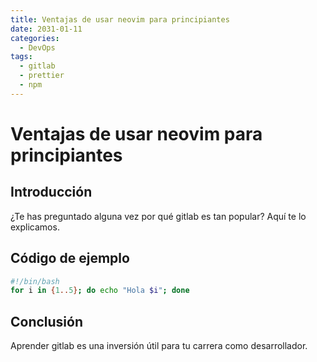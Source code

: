 ```yaml
---
title: Ventajas de usar neovim para principiantes
date: 2031-01-11
categories:
  - DevOps
tags:
  - gitlab
  - prettier
  - npm
---
```


# Ventajas de usar neovim para principiantes

## Introducción

¿Te has preguntado alguna vez por qué gitlab es tan popular? Aquí te lo explicamos.

## Código de ejemplo

```bash
#!/bin/bash
for i in {1..5}; do echo "Hola $i"; done
```

## Conclusión

Aprender gitlab es una inversión útil para tu carrera como desarrollador.